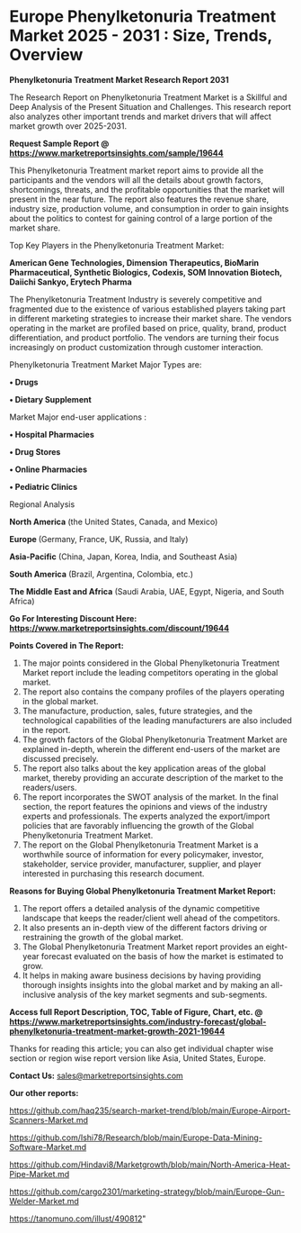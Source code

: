 # Europe Phenylketonuria Treatment Market 2025 - 2031 : Size, Trends, Overview

<strong>Phenylketonuria Treatment Market Research Report 2031</strong>

The Research Report on Phenylketonuria Treatment Market is a Skillful and Deep Analysis of the Present Situation and Challenges. This research report also analyzes other important trends and market drivers that will affect market growth over 2025-2031.

<strong>Request Sample Report @ <a href=https://www.marketreportsinsights.com/sample/19644>https://www.marketreportsinsights.com/sample/19644</a></strong>

This Phenylketonuria Treatment market report aims to provide all the participants and the vendors will all the details about growth factors, shortcomings, threats, and the profitable opportunities that the market will present in the near future. The report also features the revenue share, industry size, production volume, and consumption in order to gain insights about the politics to contest for gaining control of a large portion of the market share.

Top Key Players in the Phenylketonuria Treatment Market:

<strong>American Gene Technologies, Dimension Therapeutics, BioMarin Pharmaceutical, Synthetic Biologics, Codexis, SOM Innovation Biotech, Daiichi Sankyo, Erytech Pharma</strong>

The Phenylketonuria Treatment Industry is severely competitive and fragmented due to the existence of various established players taking part in different marketing strategies to increase their market share. The vendors operating in the market are profiled based on price, quality, brand, product differentiation, and product portfolio. The vendors are turning their focus increasingly on product customization through customer interaction.

Phenylketonuria Treatment Market Major Types are:

<strong>• Drugs

• Dietary Supplement</strong>

Market Major end-user applications :

<strong>• Hospital Pharmacies

• Drug Stores

• Online Pharmacies

• Pediatric Clinics</strong>

Regional Analysis

</u><strong><b>North America</b></strong> (the United States, Canada, and Mexico)

<strong><b>Europe </b></strong>(Germany, France, UK, Russia, and Italy)

<strong><b>Asia-Pacific</b></strong> (China, Japan, Korea, India, and Southeast Asia)

<strong><b>South America</b></strong> (Brazil, Argentina, Colombia, etc.)

<strong><b>The Middle East and Africa</b></strong> (Saudi Arabia, UAE, Egypt, Nigeria, and South Africa)

<strong>Go For Interesting Discount Here: <a href=https://www.marketreportsinsights.com/discount/19644>https://www.marketreportsinsights.com/discount/19644</a></strong>

<strong>Points Covered in The Report:</strong>
<ol>
  <li>The major points considered in the Global Phenylketonuria Treatment Market report include the leading competitors operating in the global market.</li>
  <li>The report also contains the company profiles of the players operating in the global market.</li>
  <li>The manufacture, production, sales, future strategies, and the technological capabilities of the leading manufacturers are also included in the report.</li>
  <li>The growth factors of the Global Phenylketonuria Treatment Market are explained in-depth, wherein the different end-users of the market are discussed precisely.</li>
  <li>The report also talks about the key application areas of the global market, thereby providing an accurate description of the market to the readers/users.</li>
  <li>The report incorporates the SWOT analysis of the market. In the final section, the report features the opinions and views of the industry experts and professionals. The experts analyzed the export/import policies that are favorably influencing the growth of the Global Phenylketonuria Treatment Market.</li>
  <li>The report on the Global Phenylketonuria Treatment Market is a worthwhile source of information for every policymaker, investor, stakeholder, service provider, manufacturer, supplier, and player interested in purchasing this research document.</li>
</ol>
<strong>Reasons for Buying Global Phenylketonuria Treatment Market Report:</strong>

<ol>
  <li>The report offers a detailed analysis of the dynamic competitive landscape that keeps the reader/client well ahead of the competitors.</li>
  <li>It also presents an in-depth view of the different factors driving or restraining the growth of the global market.</li>
  <li>The Global Phenylketonuria Treatment Market report provides an eight-year forecast evaluated on the basis of how the market is estimated to grow.</li>
  <li>It helps in making aware business decisions by having providing thorough insights insights into the global market and by making an all-inclusive analysis of the key market segments and sub-segments.</li>
</ol>
<strong>Access full Report Description, TOC, Table of Figure, Chart, etc. @ <a href=https://www.marketreportsinsights.com/industry-forecast/global-phenylketonuria-treatment-market-growth-2021-19644>https://www.marketreportsinsights.com/industry-forecast/global-phenylketonuria-treatment-market-growth-2021-19644</a></strong>


Thanks for reading this article; you can also get individual chapter wise section or region wise report version like Asia, United States, Europe.

<strong>Contact Us:</strong>
sales@marketreportsinsights.com

<strong>Our other reports:</strong>

<a href=https://github.com/haq235/search-market-trend/blob/main/Europe-Airport-Scanners-Market.md>https://github.com/haq235/search-market-trend/blob/main/Europe-Airport-Scanners-Market.md</a>

<a href=https://github.com/Ishi78/Research/blob/main/Europe-Data-Mining-Software-Market.md>https://github.com/Ishi78/Research/blob/main/Europe-Data-Mining-Software-Market.md</a>

<a href=https://github.com/Hindavi8/Marketgrowth/blob/main/North-America-Heat-Pipe-Market.md>https://github.com/Hindavi8/Marketgrowth/blob/main/North-America-Heat-Pipe-Market.md</a>

<a href=https://github.com/cargo2301/marketing-strategy/blob/main/Europe-Gun-Welder-Market.md>https://github.com/cargo2301/marketing-strategy/blob/main/Europe-Gun-Welder-Market.md</a>

<a href=https://tanomuno.com/illust/490812>https://tanomuno.com/illust/490812</a>"
